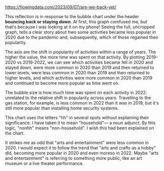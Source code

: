 https://flowingdata.com/2023/09/07/are-we-back-yet/

This reflection is in response to the bubble chart under the header **bouncing back or staying down**. At first, this graph comfused me, but that's because I was looking at it on my phone! Seeing the full, uncropped graph, tells a clear story about hwo some activities became less popular in 2020 due to the pandemic and, subsequently, which of those regained their popularity.

The axis are the shift in popularity of activities within a range of years. The higher the value, the more time was spent on that activity. By plotting 2019-2020 vs 2019-2022, we can see which activities became fell in 2020 and stayed down, were more common in 2020 than 2019 and then returned to lower levels, were less common in 2020 than 2019 and then returned to higher levels, and which activities were more common in 2020 than 2019 and continued to become more popular as time went on.

The bubble size is how much time was spent on each activity in 2022: unrelated to the relative shift in popularity across years. Travelling to the gas station, for example, is less common in 2022 than it was in 2019, but it's still more popular than installing home security systems.

This chart uses the letters "hh" in several spots without explaining their significance. I have taken it to mean "household"— a noun adjunct. By this logic, "nonhh" means "non-household". I wish this had been explained on the chart.

It strikes me as odd that "arts and entertainment" were less common in 2020. I would expect it to follow the trend that "arts and crafts as a hobby" did, becoming more popular in 2020 and even moreso in 2022. Maybe "arts and entertainment" is referring to something more public, like an art museum or a live theater performance.
